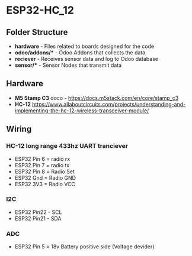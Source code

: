 # ESP32-HC_12

## Folder Structure
- __hardware__ - Files related to boards designed for the code
- __odoo/addons/*__ - Odoo Addons that collects the data
- __reciever__ - Receives sensor data and log to Odoo database
- __sensor/*__ - Sensor Nodes that transmit data


## Hardware
- __M5 Stamp C3__ doco - https://docs.m5stack.com/en/core/stamp_c3
- __HC-12__ https://www.allaboutcircuits.com/projects/understanding-and-implementing-the-hc-12-wireless-transceiver-module/

## Wiring 
### HC-12 long range 433hz UART tranciever
- ESP32 Pin 6 = radio rx
- ESP32 Pin 7 = radio tx
- ESP32 Pin 8 = Radio Set
- ESP32 Gnd = Radio GND
- ESP32 3V3 = Radio VCC
### I2C 
- ESP32 Pin22 - SCL 
- ESP32 Pin21 - SDA

### ADC
- ESP32 Pin 5 = 18v Battery positive side (Voltage devider)





